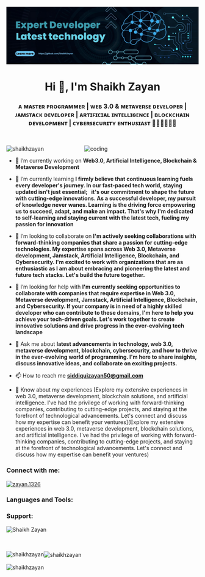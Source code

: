 ![logo](https://github.com/ShaikhZayan/ShaikhZayan/blob/main/Github%20Profile%20Banner.jpg)
<h1 align="center">Hi 👋, I'm Shaikh Zayan</h1>

<h3 align="center">ᴀ ᴍᴀꜱᴛᴇʀ ᴘʀᴏɢʀᴀᴍᴍᴇʀ | ᴡᴇʙ 3.0 & ᴍᴇᴛᴀᴠᴇʀꜱᴇ ᴅᴇᴠᴇʟᴏᴘᴇʀ | ᴊᴀᴍꜱᴛᴀᴄᴋ ᴅᴇᴠᴇʟᴏᴘᴇʀ | ᴀʀᴛɪꜰɪᴄɪᴀʟ ɪɴᴛᴇʟʟɪɢᴇɴᴄᴇ | ʙʟᴏᴄᴋᴄʜᴀɪɴ ᴅᴇᴠᴇʟᴏᴘᴍᴇɴᴛ | ᴄʏʙᴇʀꜱᴇᴄᴜʀɪᴛʏ ᴇɴᴛʜᴜꜱɪᴀꜱᴛ 👨‍💻👨‍💻👨‍💻</h3>
 
<br>

<img align="right" src="https://cdn.dribbble.com/users/1059583/screenshots/4171367/coding-freak.gif" width="300" alt="coding"></img>

<p align="left">
  <img src="https://komarev.com/ghpvc/?username=shaikhzayan&label=Profile%20views&color=0e75b6&style=flat" alt="shaikhzayan">
</p>

- 🔭 I’m currently working on **Web3.0, Artificial Intelligence, Blockchain & Metaverse Development**

- 🌱 I’m currently learning **I firmly believe that continuous learning fuels every developer's journey. In our fast-paced tech world, staying updated isn't just essential; &nbsp; it's our commitment to shape the future with cutting-edge innovations. As a successful developer, my pursuit of knowledge never wanes. Learning is the driving force empowering us to succeed, adapt, and make an impact. That's why I'm dedicated to self-learning and staying current with the latest tech, fueling my passion for innovation**

- 👯 I’m looking to collaborate on **I'm actively seeking collaborations with forward-thinking companies that share a passion for cutting-edge technologies. My expertise spans across Web 3.0, Metaverse development, Jamstack, Artificial Intelligence, Blockchain, and Cybersecurity. I'm excited to work with organizations that are as enthusiastic as I am about embracing and pioneering the latest and future tech stacks. Let's build the future together.**

- 🤝 I’m looking for help with **I'm currently seeking opportunities to collaborate with companies that require expertise in Web 3.0, Metaverse development, Jamstack, Artificial Intelligence, Blockchain, and Cybersecurity. If your company is in need of a highly skilled developer who can contribute to these domains, I'm here to help you achieve your tech-driven goals. Let's work together to create innovative solutions and drive progress in the ever-evolving tech landscape**

- 💬 Ask me about **latest advancements in technology, web 3.0, metaverse development, blockchain, cybersecurity, and how to thrive in the ever-evolving world of programming. I'm here to share insights, discuss innovative ideas, and collaborate on exciting projects.**

- 📫 How to reach me **siddiquizayan50@gmail.com**

- 📄 Know about my experiences [Explore my extensive experiences in web 3.0, metaverse development, blockchain solutions, and artificial intelligence. I've had the privilege of working with forward-thinking companies, contributing to cutting-edge projects, and staying at the forefront of technological advancements. Let's connect and discuss how my expertise can benefit your ventures](Explore my extensive experiences in web 3.0, metaverse development, blockchain solutions, and artificial intelligence. I've had the privilege of working with forward-thinking companies, contributing to cutting-edge projects, and staying at the forefront of technological advancements. Let's connect and discuss how my expertise can benefit your ventures)

<h3 align="left">Connect with me:</h3>
<p align="left">
  <a href="https://instagram.com/zayan.1326" target="blank"><img align="center" src="https://raw.githubusercontent.com/rahuldkjain/github-profile-readme-generator/master/src/images/icons/Social/instagram.svg" alt="zayan.1326" height="30" width="40"></a>
</p>

<h3 align="left">Languages and Tools:</h3>
<p align="left">
  <!-- List of your icons here -->
</p>

<h3 align="left">Support:</h3>
<p>
  <a href="https://www.buymeacoffee.com/ShaikhZayan">
    <img align="left" src="https://cdn.buymeacoffee.com/buttons/v2/default-yellow.png" height="50" width="210" alt="Shaikh Zayan">
  </a>
</p>
<br><br>
&nbsp;
<p><img align="left" src="https://github-readme-stats.vercel.app/api/top-langs?username=shaikhzayan&show_icons=true&locale=en&layout=compact" alt="shaikhzayan"></p>
<p><img align="center" src="https://github-readme-stats.vercel.app/api?username=shaikhzayan&show_icons=true&locale=en" alt="shaikhzayan"></p>
<p><img align="center" src="https://github-readme-streak-stats.herokuapp.com/?user=shaikhzayan&" alt="shaikhzayan"></p>
